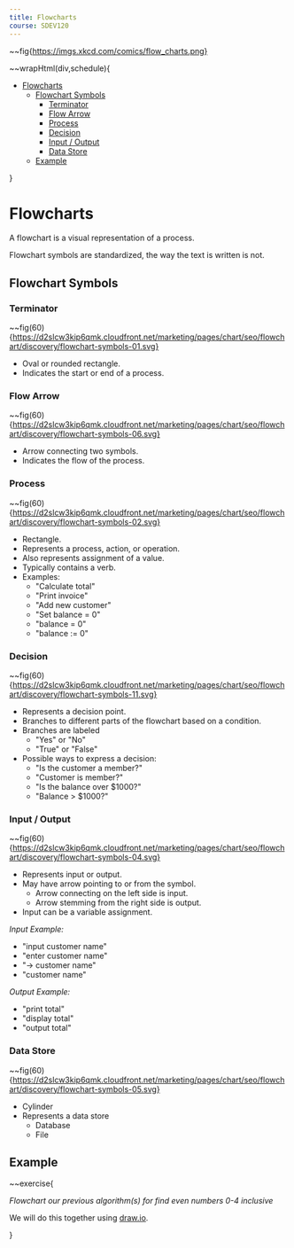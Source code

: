 ```yaml
---
title: Flowcharts
course: SDEV120
---
```


~~fig{https://imgs.xkcd.com/comics/flow_charts.png}

~~wrapHtml(div,schedule){

- [Flowcharts](#flowcharts)
  - [Flowchart Symbols](#flowchart-symbols)
    - [Terminator](#terminator)
    - [Flow Arrow](#flow-arrow)
    - [Process](#process)
    - [Decision](#decision)
    - [Input / Output](#input--output)
    - [Data Store](#data-store)
  - [Example](#example)

}

# Flowcharts

A flowchart is a visual representation of a process.

Flowchart symbols are standardized, the way the text is written is not.

## Flowchart Symbols

### Terminator

~~fig(60){https://d2slcw3kip6qmk.cloudfront.net/marketing/pages/chart/seo/flowchart/discovery/flowchart-symbols-01.svg}

- Oval or rounded rectangle.
- Indicates the start or end of a process.

### Flow Arrow

~~fig(60){https://d2slcw3kip6qmk.cloudfront.net/marketing/pages/chart/seo/flowchart/discovery/flowchart-symbols-06.svg}

- Arrow connecting two symbols.
- Indicates the flow of the process.

### Process

~~fig(60){https://d2slcw3kip6qmk.cloudfront.net/marketing/pages/chart/seo/flowchart/discovery/flowchart-symbols-02.svg}

- Rectangle.
- Represents a process, action, or operation.
- Also represents assignment of a value.
- Typically contains a verb.
- Examples:
  - "Calculate total"
  - "Print invoice"
  - "Add new customer"
  - "Set balance = 0"
  - "balance = 0"
  - "balance := 0"

### Decision

~~fig(60){https://d2slcw3kip6qmk.cloudfront.net/marketing/pages/chart/seo/flowchart/discovery/flowchart-symbols-11.svg}

- Represents a decision point.
- Branches to different parts of the flowchart based on a condition.
- Branches are labeled
  - "Yes" or "No"
  - "True" or "False"
- Possible ways to express a decision:
  - "Is the customer a member?"
  - "Customer is member?"
  - "Is the balance over $1000?"
  - "Balance > $1000?"

### Input / Output

~~fig(60){https://d2slcw3kip6qmk.cloudfront.net/marketing/pages/chart/seo/flowchart/discovery/flowchart-symbols-04.svg}

- Represents input or output.
- May have arrow pointing to or from the symbol.
  - Arrow connecting on the left side is input.
  - Arrow stemming from the right side is output.
- Input can be a variable assignment.

_Input Example:_

- "input customer name"
- "enter customer name"
- "-> customer name"
- "customer name"

_Output Example:_

- "print total"
- "display total"
- "output total"

### Data Store

~~fig(60){https://d2slcw3kip6qmk.cloudfront.net/marketing/pages/chart/seo/flowchart/discovery/flowchart-symbols-05.svg}

- Cylinder
- Represents a data store
  - Database
  - File

## Example

~~exercise{

_Flowchart our previous algorithm(s) for find even numbers 0-4 inclusive_

We will do this together using [draw.io](https://draw.io).

}
